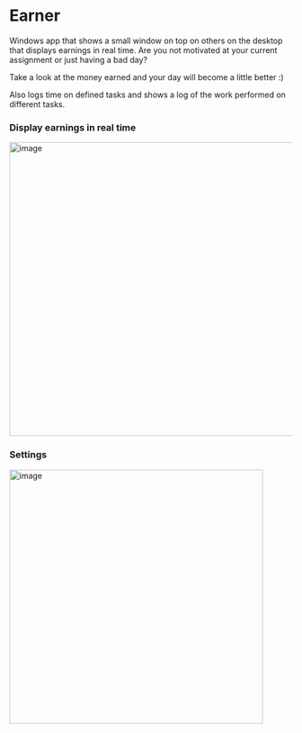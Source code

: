 # Earner
Windows app that shows a small window on top on others on the desktop that displays earnings in real time.
Are you not motivated at your current assignment or just having a bad day? 

Take a look at the money earned and your day will become a little better :)

Also logs time on defined tasks and shows a log of the work performed on different tasks.

### Display earnings in real time

<img width="522" alt="image" src="https://user-images.githubusercontent.com/2292809/196758533-a96c06dd-0413-4ade-866e-66435617b789.png">


### Settings

<img width="451" alt="image" src="https://user-images.githubusercontent.com/2292809/196758639-8598ca6b-d81e-4ff2-a5d3-7e1f3c377ada.png">

